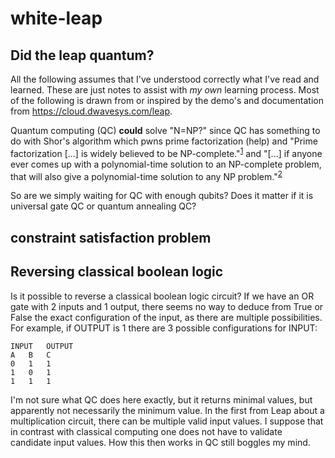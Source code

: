 # white-leap
## Did the leap quantum?

All the following assumes that I've understood correctly what I've read and 
learned. These are just notes to assist with *my own* learning process.
Most of the following is drawn from or inspired by the demo's and
documentation from https://cloud.dwavesys.com/leap.

Quantum computing (QC) **could** solve "N=NP?" since QC has something to do
with Shor's algorithm which pwns prime factorization (help) and "Prime 
factorization [...] is widely believed to be NP-complete."<sup>[1]</sup> 
and "[...] if anyone ever comes up with a polynomial-time solution to an 
NP-complete problem, that will also give a polynomial-time solution to any 
NP problem."<sup>[2]</sup>

So are we simply waiting for QC with enough qubits? Does it matter if it is
universal gate QC or quantum annealing QC?

## constraint satisfaction problem 

## Reversing classical boolean logic
Is it possible to reverse a classical boolean logic circuit?
If we have an OR gate with 2 inputs and 1 output, there seems no way to
deduce from True or False the exact configuration of the input, as there
are multiple possibilities.
For example, if OUTPUT is 1 there are 3 possible configurations for INPUT:
```
INPUT   OUTPUT
A   B   C
0   1   1
1   0   1
1   1   1
```

I'm not sure what QC does here exactly, but it returns minimal values, but
apparently not necessarily the minimum value. In the first from Leap about
a multiplication circuit, there can be multiple valid input values.
I suppose that in contrast with classical computing one does not have to
validate candidate input values. How this then works in QC still boggles
my mind.


[1]: https://www.nature.com/articles/srep43048
[2]: https://stackoverflow.com/a/127831
